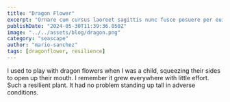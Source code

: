 ```yaml
---
title: "Dragon Flower"
excerpt: "Ornare cum cursus laoreet sagittis nunc fusce posuere per euismod dis vehicula a, semper fames lacus maecenas dictumst pulvinar neque enim non potenti. Torquent hac sociosqu eleifend potenti."
publishDate: "2024-05-30T11:39:36.050Z"
image: "../../assets/blog/dragon.png"
category: "seascape"
author: "mario-sanchez"
tags: [dragonflower, resilience]
---
```


I used to play with dragon flowers when I was a child, squeezing their sides to open up their mouth. I remember it grew everywhere with little effort. Such a resilient plant. It had no problem standing up tall in adverse conditions. 



